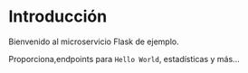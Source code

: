 # Introducción

Bienvenido al microservicio Flask de ejemplo.

Proporciona,endpoints para `Hello World`, estadísticas y más...